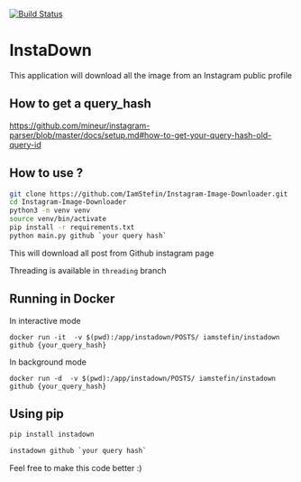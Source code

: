 [![Build Status](https://travis-ci.org/IamStefin/Instagram-Image-Downloader.svg?branch=master)](https://travis-ci.org/IamStefin/Instagram-Image-Downloader)

# InstaDown

This application  will download all the image from an Instagram public profile

## How to get a query_hash

https://github.com/mineur/instagram-parser/blob/master/docs/setup.md#how-to-get-your-query-hash-old-query-id

## How to use ?

```bash
git clone https://github.com/IamStefin/Instagram-Image-Downloader.git
cd Instagram-Image-Downloader
python3 -m venv venv
source venv/bin/activate
pip install -r requirements.txt
python main.py github `your query hash`
```
This will download all post from Github instagram page

Threading is available in `threading` branch

## Running in Docker

In interactive mode

`docker run -it  -v $(pwd):/app/instadown/POSTS/ iamstefin/instadown github {your_query_hash}`

In background mode

`docker run -d  -v $(pwd):/app/instadown/POSTS/ iamstefin/instadown github {your_query_hash}`

## Using pip
```bash
pip install instadown

instadown github `your query hash`
```

Feel free to make this code better :)
